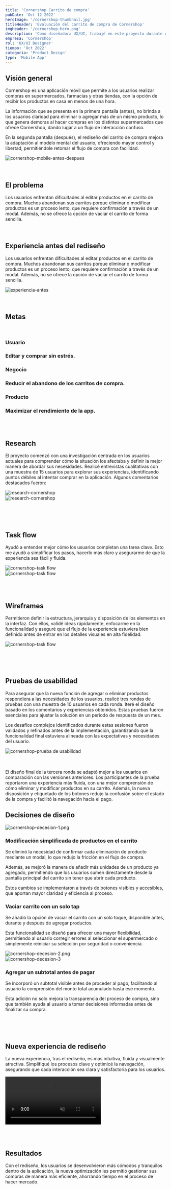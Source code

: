 ```yaml
---
title: 'Cornershop Carrito de compra'
pubDate: 'Oct 12 2022'
heroImage: '/cornershop-thumbnail.jpg'
titleHeader: 'Evaluación del carrito de compra de Cornershop'
imgHeader: '/cornershop-hero.png'
description: 'Como diseñadora UX/UI, trabajé en este proyecto durante un mes, aplicando la metodología doble diamante. Mis responsabilidades incluyeron investigación, ideación, iteración de propuestas y el testeo con usuarios.'
empresa: 'Cornershop'
rol: 'UX/UI Designer'
tiempo: 'Oct 2022'
categoria: 'Product Design'
type: 'Mobile App'
---
```




  ## Visión general

 Cornershop es una aplicación móvil que permite a los usuarios realizar compras en supermercados, farmacias y otras tiendas, con la opción de recibir los productos en casa en menos de una hora.

 La información que se presenta en la primera pantalla (antes), no brinda a los usuarios claridad para eliminar o agregar más de un mismo producto, lo que genera demoras al hacer compras en los distintos supermercados que ofrece Cornershop, dando lugar a un flujo de interacción confuso.

 En la segunda pantalla (después), el rediseño del carrito de compra mejora la adaptación al modelo mental del usuario, ofreciendo mayor control y libertad, permitiéndole retomar el flujo de compra con facilidad.
  <div class="image-content-b-2">
    <img class="" src="/cornershop-mobile-antes-despues.png" alt="cornershop-mobile-antes-despues">
  </div>
   <br><br> 

  ## El problema

  Los usuarios enfrentan dificultades al editar productos en el carrito de compra. Muchos abandonan sus carritos porque eliminar o modificar productos es un proceso lento, que requiere confirmación a través de un modal. Además, no se ofrece la opción de vaciar el carrito de forma sencilla.
  <br><br> <br>
  ## Experiencia antes del rediseño

  Los usuarios enfrentan dificultades al editar productos en el carrito de compra. Muchos abandonan sus carritos porque eliminar o modificar productos es un proceso lento, que requiere confirmación a través de un modal. Además, no se ofrece la opción de vaciar el carrito de forma sencilla.

  <div class="image-content-b-2">
    <img class="" src="/experiencia-antes.png" alt="experiencia-antes">
  </div>
  <br><br> 

  ## Metas
  <br>
  <div class="cards-proyect-container">
    <div class="card bg-100">
      <h3 class="text-base text-medium"><b>Usuario</b></h3>
      <h3 class="text-base text-light">Editar y comprar sin estrés.</h3>
    </div>
    <div class="card bg-100">
      <h3 class="text-base text-medium"><b>Negocio</b></h3>
      <h3 class="text-base text-light">Reducir el abandono de los carritos de compra.</h3>
    </div>
    <div class="card bg-100">
      <h3 class="text-base text-medium"><b>Producto</b></h3>
      <h3 class="text-base text-light">Maximizar el rendimiento de la app.</h3>
    </div>
  </div>

  <br><br>

  ## Research

  El proyecto comenzó con una investigación centrada en los usuarios actuales para comprender cómo la situación los afectaba y definir la mejor manera de abordar sus necesidades. Realicé entrevistas cualitativas con una muestra de 15 usuarios para explorar sus experiencias, identificando puntos débiles al intentar comprar en la aplicación. Algunos comentarios destacados fueron:

  <div class="image-content-b-2">
    <div class="desktop"> <img  src="/research-cornershop.png" alt="research-cornershop"> </div>
    <div class="mobile"> <img  src="/research-cornershop-mobile.png" alt="research-cornershop"> </div>
  </div>

  <br><br> <br> 

  ## Task flow

  Ayudó a entender mejor cómo los usuarios completan una tarea clave. Esto me ayudó a simplificar los pasos, hacerlo más claro y asegurarme de que la experiencia sea fácil y fluida.
  
  <div class="image-content-b-2">
    <div class="desktop"> <img  src="/cornershop-task flow.png" alt="cornershop-task flow"> </div>
    <div class="mobile"> <img  src="/cornershop-task flow-mobile.png" alt="cornershop-task flow"> </div>
  </div>
 <br><br><br>

  ## Wireframes

  Permitieron definir la estructura, jerarquía y disposición de los elementos en la interfaz. Con ellos,  validé ideas rápidamente, enfocarme en la funcionalidad y aseguré que el flujo de la experiencia estuviera bien definido antes de entrar en los detalles visuales en alta fidelidad.

  <div class="image-content-b-2">
    <img class="w-100" src="https://mir-s3-cdn-cf.behance.net/project_modules/disp/dd351c155935651.635ee1cf6ffd7.gif" alt="cornershop-task flow">
  </div>

  <br><br> <br>

  ## Pruebas de usabilidad

 Para asegurar que la nueva función de agregar o eliminar productos respondiera a las necesidades de los usuarios, realicé tres rondas de pruebas con una muestra de 10 usuarios en cada ronda. Iteré el diseño basado en los comentarios y experiencias obtenidos. Estas pruebas fueron esenciales para ajustar la solución en un período de respuesta de un mes.

 Los desafíos complejos identificados durante estas sesiones fueron validados y refinados antes de la implementación, garantizando que la funcionalidad final estuviera alineada con las expectativas y necesidades del usuario.

  <div class="image-content-b-2">
    <img class="w-100" src="/cornershop-prueba-de-usabilidad.png" alt="cornershop-prueba de usabilidad">
  </div>

  <br><br>
  El diseño final de la tercera ronda se adaptó mejor a los usuarios en comparación con las versiones anteriores. Los participantes de la prueba reportaron una experiencia más fluida, con una mejor comprensión de cómo eliminar y modificar productos en su carrito. Además, la nueva disposición y etiquetado de los botones redujo la confusión sobre el estado de la compra y facilitó la navegación hacia el pago.

  <h2 class="text-6xl text-medium text-center mt-72">
     Decisiones de diseño
  </h2>
  <div class="col-2-section mt-24 content-50 xs-reverse">
    <div class="image-content-l">
      <img class="size-326px" src="/cornershop-decesion-1.png" alt="cornershop-decesion-1.png">
    </div>
  <div class="text-content">
    <h3 class="text-3xl text-medium">
      Modificación simplificada de 
      productos en el carrito
    </h3>
    <p class="text-lg text-regular">
     Se eliminó la necesidad de confirmar cada eliminación de producto mediante un modal, lo que redujo la fricción en el flujo de compra. 
    </p>
    <p class="text-lg text-regular">
     Además, se mejoró la manera de añadir más unidades de un producto ya agregado, permitiendo que los usuarios sumen directamente desde la pantalla principal del carrito sin tener que abrir cada producto. 
    </p>
    <p class="text-lg text-regular">
     Estos cambios se implementaron a través de botones visibles y accesibles, que aportan mayor claridad y eficiencia al proceso.
    </p>
  </div>
</div>
  <div class="col-2-section mt-56 content-50">
  <div class="text-content">
    <h3 class="text-3xl text-medium">
      Vaciar carrito con un solo tap
    </h3>
    <p class="text-lg text-regular">
     Se añadió la opción de vaciar el carrito con un solo toque, disponible antes, durante y después de agregar productos. 
    </p>
    <p class="text-lg text-regular">
     Esta funcionalidad se diseñó para ofrecer una mayor flexibilidad, permitiendo al usuario corregir errores al seleccionar el supermercado o simplemente reiniciar su selección por seguridad o conveniencia.
    </p>
  </div>
   <div class="image-content-l">
      <img class="size-326px" src="/cornershop-decesion-2.png" alt="cornershop-decesion-2.png">
    </div>
</div>
  <div class="col-2-section mt-56 content-50 xs-reverse">
    <div class="image-content-l">
      <img class="size-326px" src="/cornershop-decesion-3.png" alt="cornershop-decesion-3">
    </div>
  <div class="text-content">
    <h3 class="text-3xl text-medium">
      Agregar un subtotal antes de pagar
    </h3>
    <p class="text-lg text-regular">
      Se incorporó un subtotal visible antes de proceder al pago, facilitando al usuario la comprensión del monto total acumulado hasta ese momento. 
    </p>
    <p class="text-lg text-regular">
     Esta adición no solo mejora la transparencia del proceso de compra, sino que también ayuda al usuario a tomar decisiones informadas antes de finalizar su compra.
    </p>
  </div>
</div>

  <br><br> <br>

  ## Nueva experiencia de rediseño

La nueva experiencia, tras el rediseño, es más intuitiva, fluida y visualmente atractiva. Simplifiqué los procesos clave y optimicé la navegación, asegurando que cada interacción sea clara y satisfactoria para los usuarios.

  <div class="video-container-cornershop">
      <video src="/videos/Cornershop-flujo-completo.mp4" loop autoplay muted playsinline></video>
  </div>

  <br><br>

  ## Resultados

Con el rediseño, los usuarios se desenvolvieron más cómodos y tranquilos dentro de la aplicación, la nueva  optimización les permitió gestionar sus compras de manera más eficiente, ahorrando tiempo en el proceso de hacer mercado.